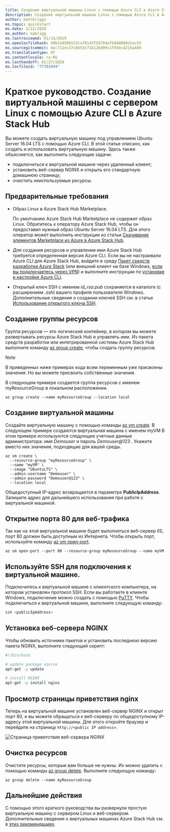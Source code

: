 ```yaml
---
title: Создание виртуальной машины Linux с помощью Azure CLI в Azure Stack Hub
description: Создание виртуальной машины Linux с помощью Azure CLI в Azure Stack Hub.
author: mattbriggs
ms.topic: quickstart
ms.date: 1/22/2020
ms.author: mabrigg
ms.lastreviewed: 01/14/2019
ms.openlocfilehash: 49b2a950b523ca76143f50784efb048880d1ac93
ms.sourcegitcommit: 4ac711ec37c6653c71b126d09c1f93ec4215a489
ms.translationtype: HT
ms.contentlocale: ru-RU
ms.lasthandoff: 02/27/2020
ms.locfileid: "77701944"
---
```

# <a name="quickstart-create-a-linux-server-vm-by-using-the-azure-cli-in-azure-stack-hub"></a>Краткое руководство. Создание виртуальной машины с сервером Linux с помощью Azure CLI в Azure Stack Hub

Вы можете создать виртуальную машину под управлением Ubuntu Server 16.04 LTS с помощью Azure CLI. В этой статье описано, как создать и использовать виртуальную машину. Здесь также объясняется, как выполнить следующие задачи:

* подключиться к виртуальной машине через удаленный клиент;
* установить веб-сервер NGINX и открыть его стандартную домашнюю страницу;
* очистить неиспользуемые ресурсы.

## <a name="prerequisites"></a>Предварительные требования

* Образ Linux в Azure Stack Hub Marketplace.

   По умолчанию Azure Stack Hub Marketplace не содержит образ Linux. Обратитесь к оператору Azure Stack Hub, чтобы он предоставил нужный образ Ubuntu Server 16.04 LTS. Для этого оператор может выполнить инструкции из статьи [Скачивание элементов Marketplace из Azure в Azure Stack Hub](../operator/azure-stack-download-azure-marketplace-item.md).

* Для создания ресурсов и управления ими Azure Stack Hub требуется определенная версия Azure CLI. Если вы не настраивали Azure CLI для Azure Stack Hub, войдите в среду [Пакет средств разработки Azure Stack](../asdk/asdk-connect.md#connect-to-azure-stack-using-rdp) (или внешний клиент на базе Windows, [если вы подключаетесь через VPN](../asdk/asdk-connect.md#connect-to-azure-stack-using-vpn)) и выполните инструкции по [установке и настройке Azure CLI](azure-stack-version-profiles-azurecli2.md).

* Открытый ключ SSH с именем *id_rsa.pub* сохраняется в каталоге (с расширением *.ssh*) вашего профиля пользователя Windows. Дополнительные сведения о создании ключей SSH см. в статье [Использование открытого ключа SSH](azure-stack-dev-start-howto-ssh-public-key.md).

## <a name="create-a-resource-group"></a>Создание группы ресурсов

Группа ресурсов — это логический контейнер, в котором вы можете развертывать ресурсы Azure Stack Hub и управлять ими. Из пакета средств разработки или интегрированной системы Azure Stack Hub выполните команду [az group create](/cli/azure/group#az-group-create), чтобы создать группу ресурсов.

> [!NOTE]
> В приведенных ниже примерах кода всем переменным уже присвоены значения. Но вы можете присвоить собственные значения.

В следующем примере создается группа ресурсов с именем myResourceGroup в локальном расположении. 

```cli
az group create --name myResourceGroup --location local
```

## <a name="create-a-virtual-machine"></a>Создание виртуальной машины

Создайте виртуальную машину с помощью команды [az vm create](/cli/azure/vm#az-vm-create). В следующем примере создаются виртуальная машина с именем myVM В этом примере используются следующие учетные данные администратора: имя *Demouser* и пароль *Demouser@123* . Укажите вместо них значения, подходящие для вашей среды.

```cli
az vm create \
  --resource-group "myResourceGroup" \
  --name "myVM" \
  --image "UbuntuLTS" \
  --admin-username "Demouser" \
  --admin-password "Demouser@123" \
  --location local
```

Общедоступный IP-адрес возвращается в параметре **PublicIpAddress**. Запишите адрес для дальнейшего использования при работе с виртуальной машиной.

## <a name="open-port-80-for-web-traffic"></a>Открытие порта 80 для веб-трафика

Так как на этой виртуальной машине будет выполняться веб-сервер IIS, порт 80 должен быть доступным из Интернета. Чтобы открыть порт, используйте команду [az vm open-port](/cli/azure/vm). 

```cli
az vm open-port --port 80 --resource-group myResourceGroup --name myVM
```

## <a name="use-ssh-to-connect-to-the-virtual-machine"></a>Используйте SSH для подключения к виртуальной машине.

Подключитесь к виртуальной машине с клиентского компьютера, на котором установлен протокол SSH. Если вы работаете в клиенте Windows, подключение можно создать с помощью [PuTTY](https://www.putty.org/). Чтобы подключиться к виртуальной машине, выполните следующую команду:

```bash
ssh <publicIpAddress>
```

## <a name="install-the-nginx-web-server"></a>Установка веб-сервера NGINX

Чтобы обновить источники пакетов и установить последнюю версию пакета NGINX, выполните следующий скрипт:

```bash
#!/bin/bash

# update package source
apt-get -y update

# install NGINX
apt-get -y install nginx
```

## <a name="view-the-nginx-welcome-page"></a>Просмотр страницы приветствия nginx

Теперь на виртуальной машине установлен веб-сервер NGINX и открыт порт 80, и вы можете обращаться к веб-серверу по общедоступному IP-адресу этой виртуальной машины. Для этого откройте браузер и перейдите на страницу ```http://<public IP address>```.

![Страница приветствия веб-сервера NGINX](./media/azure-stack-quick-create-vm-linux-cli/nginx.png)

## <a name="clean-up-resources"></a>Очистка ресурсов

Очистите ресурсы, которые вам больше не нужны. Их можно удалить с помощью команды [az group delete](/cli/azure/group#az-group-delete). Выполните следующую команду:

```cli
az group delete --name myResourceGroup
```

## <a name="next-steps"></a>Дальнейшие действия

С помощью этого краткого руководства вы развернули простую виртуальную машину с сервером Linux и веб-сервером. Дополнительные сведения о виртуальных машинах Azure Stack Hub см. в [этих рекомендациях](azure-stack-vm-considerations.md).
